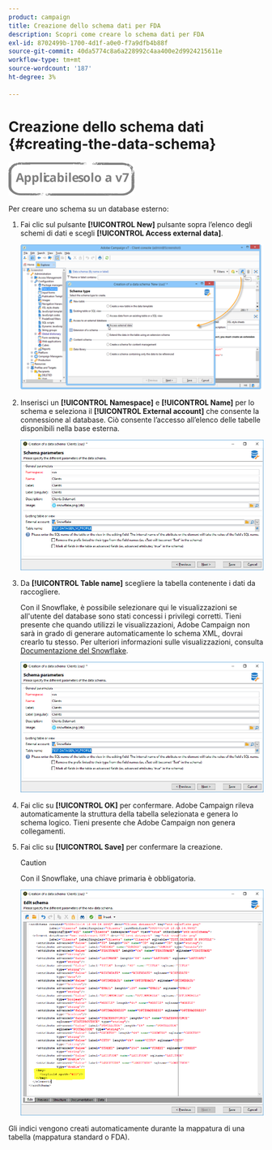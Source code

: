 ```yaml
---
product: campaign
title: Creazione dello schema dati per FDA
description: Scopri come creare lo schema dati per FDA
exl-id: 8702499b-1700-4d1f-a0e0-f7a9dfb4b88f
source-git-commit: 40da5774c8a6a228992c4aa400e2d9924215611e
workflow-type: tm+mt
source-wordcount: '187'
ht-degree: 3%

---
```


# Creazione dello schema dati {#creating-the-data-schema}

![](../../assets/v7-only.svg)

Per creare uno schema su un database esterno:

1. Fai clic sul pulsante **[!UICONTROL New]** pulsante sopra l’elenco degli schemi di dati e scegli **[!UICONTROL Access external data]**.

   ![](assets/wf_new_schema_fda.png)

1. Inserisci un **[!UICONTROL Namespace]** e  **[!UICONTROL Name]** per lo schema e seleziona il **[!UICONTROL External account]** che consente la connessione al database. Ciò consente l’accesso all’elenco delle tabelle disponibili nella base esterna.

   ![](assets/wf_new_schema_select_table_fda.png)

1. Da **[!UICONTROL Table name]** scegliere la tabella contenente i dati da raccogliere.

   Con il Snowflake, è possibile selezionare qui le visualizzazioni se all&#39;utente del database sono stati concessi i privilegi corretti. Tieni presente che quando utilizzi le visualizzazioni, Adobe Campaign non sarà in grado di generare automaticamente lo schema XML, dovrai crearlo tu stesso. Per ulteriori informazioni sulle visualizzazioni, consulta [Documentazione del Snowflake](https://docs.snowflake.com/en/user-guide/views-introduction.html).

   ![](assets/wf_new_schema_select_table_fda.png)

1. Fai clic su **[!UICONTROL OK]** per confermare. Adobe Campaign rileva automaticamente la struttura della tabella selezionata e genera lo schema logico. Tieni presente che Adobe Campaign non genera collegamenti.

1. Fai clic su **[!UICONTROL Save]** per confermare la creazione.

   >[!CAUTION]
   >
   >Con il Snowflake, una chiave primaria è obbligatoria.

   ![](assets/wf_new_schema_generate_fda.png)

Gli indici vengono creati automaticamente durante la mappatura di una tabella (mappatura standard o FDA).
